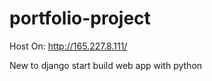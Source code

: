 # portfolio-project


Host On: http://165.227.8.111/

New to django start build web app with python
